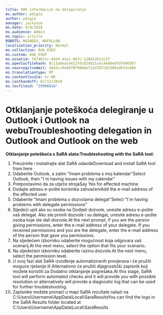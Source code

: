 ```yaml
---
title: 606 informacije na delegiranje
ms.author: pdigia
author: pdigia
manager: jackiesm
ms.date: 4/9/2018
ms.audience: Admin
ms.topic: article
ROBOTS: NOINDEX, NOFOLLOW
localization_priority: Normal
ms.collection: Adm_O365
ms.custom: Adm_O365
ms.assetid: f67467cc-d434-41e1-847c-120412b12c3f
ms.openlocfilehash: 8c11adeacd422fdc82dd21cec44d6e8fdfe00307
ms.sourcegitcommit: dd43cc0a9470f98b8ef2a3787c823801d674c666
ms.translationtype: MT
ms.contentlocale: hr-HR
ms.lasthandoff: 02/12/2019
ms.locfileid: "29906616"
---
```

# <a name="troubleshooting-delegation-in-outlook-and-outlook-on-the-web"></a><span data-ttu-id="212ac-102">Otklanjanje poteškoća delegiranje u Outlook i Outlook na webu</span><span class="sxs-lookup"><span data-stu-id="212ac-102">Troubleshooting delegation in Outlook and Outlook on the web</span></span>

<span data-ttu-id="212ac-103">**Otklanjanje poteškoća s SaRA alata:**</span><span class="sxs-lookup"><span data-stu-id="212ac-103">**Troubleshooting with the SaRA tool:**</span></span>

1. <span data-ttu-id="212ac-104">Preuzmite i instalirajte alat SaRA odavde</span><span class="sxs-lookup"><span data-stu-id="212ac-104">Download and install SaRA tool from here</span></span>
1. <span data-ttu-id="212ac-105">Odaberite Outlook, a zatim "Imam problema s moj kalendar"</span><span class="sxs-lookup"><span data-stu-id="212ac-105">Select Outlook, then "I\`m having issues with my calendar"</span></span>
1. <span data-ttu-id="212ac-106">Pretpostavimo da za utječe stroja</span><span class="sxs-lookup"><span data-stu-id="212ac-106">Say Yes for affected machine</span></span>
1. <span data-ttu-id="212ac-107">Dodajte adresu e-pošte korisnika zahvaćeni</span><span class="sxs-lookup"><span data-stu-id="212ac-107">Add the e-mail address of the affected user</span></span>
1. <span data-ttu-id="212ac-108">Odaberite "Imam problema s dozvolama delegat"</span><span class="sxs-lookup"><span data-stu-id="212ac-108">Select "I\`m having problems with delegate permissions"</span></span>
1. <span data-ttu-id="212ac-p101">Sljedeći upit ako su osoba na Dodijeli dozvole, unesite adresu e-pošte vaš delegat. Ako ste primili dozvole i su delegat, unesite adresu e-pošte osoba koje ste dali dozvole.</span><span class="sxs-lookup"><span data-stu-id="212ac-p101">At the next prompt, if you are the person giving permissions, enter the e-mail address of your delegate. If you received permissions and you are the delegate, enter the e-mail address of the person that gave you permissions.</span></span>
1. <span data-ttu-id="212ac-111">Na sljedećem izborniku odaberite mogućnost koja odgovara vaš scenarij.</span><span class="sxs-lookup"><span data-stu-id="212ac-111">At the next menu, select the option that fits your scenario.</span></span> 
1. <span data-ttu-id="212ac-112">Na sljedećem izborniku odaberite razinu dozvole.</span><span class="sxs-lookup"><span data-stu-id="212ac-112">At the next menu, select the permission level.</span></span>
1. <span data-ttu-id="212ac-113">U ovoj fazi alat SaRA izvođenje automatiziranih provjerava i će pružiti moguće rješenje ili Alternativno će pružiti dijagnostički zapisnik koji možete koristiti za Dodatno otklanjanje pogrešaka.</span><span class="sxs-lookup"><span data-stu-id="212ac-113">At this stage, SaRA tool will perform automated checks and it will provide you with possible resolution or alternatively will provide a diagnostic log that can be used for further troubleshooting.</span></span>
1. <span data-ttu-id="212ac-114">Zapisnike možete pronaći u mapi SaRA rezultate nalazi na C:\Users\Username\AppData\Local\SaraResults</span><span class="sxs-lookup"><span data-stu-id="212ac-114">You can find the logs in the SaRA Results folder located at C:\Users\Username\AppData\Local\SaraResults</span></span>